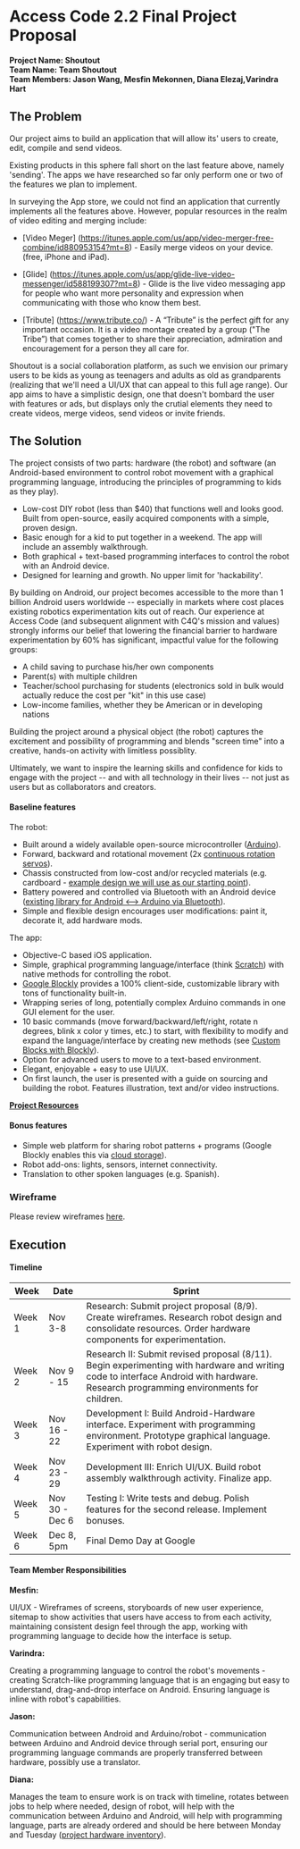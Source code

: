 # Access Code 2.2 Final Project Proposal

**Project Name: Shoutout**  
**Team Name: Team Shoutout**  
**Team Members: Jason Wang, Mesfin Mekonnen, Diana Elezaj,Varindra Hart**  

## The Problem 

Our project aims to build an application that will allow its' users to create, edit, compile and send videos.

Existing products in this sphere fall short on the last feature above, namely 'sending'. The apps we have researched so far only perform one or two of the features we plan to implement. 

 In surveying the App store, we could not find an application that currently implements all the features above. However, popular resources in the realm of video editing and merging include:

* [Video Meger] (https://itunes.apple.com/us/app/video-merger-free-combine/id880953154?mt=8) -  Easily merge videos on your device.  (free, iPhone and iPad).
* [Glide] (https://itunes.apple.com/us/app/glide-live-video-messenger/id588199307?mt=8) - Glide is the live video messaging app for people who want more personality and expression when communicating with those who know them best.
 
* [Tribute] (https://www.tribute.co/) - A “Tribute” is the perfect gift for any important occasion. It is a video montage created by a group ("The Tribe”) that comes together to share their appreciation, admiration and encouragement for a person they all care for.

Shoutout is a social collaboration platform, as such we envision our primary users to be kids as young as teenagers and adults as old as grandparents (realizing that we'll need a UI/UX that can appeal to this full age range). Our app aims to have a simplistic design, one that doesn't bombard the user with features or ads, but displays only the crutial elements they need to create videos, merge videos, send videos or invite friends.

## The Solution 

The project consists of two parts: hardware (the robot) and software (an Android-based environment to control robot movement with a graphical programming language, introducing the principles of programming to kids as they play).

 * Low-cost DIY robot (less than $40) that functions well and looks good. Built from open-source, easily acquired components with a simple, proven design.
 * Basic enough for a kid to put together in a weekend. The app will include an assembly walkthrough.
 * Both graphical + text-based programming interfaces to control the robot with an Android device. 
 * Designed for learning and growth. No upper limit for 'hackability'.

By building on Android, our project becomes accessible to the more than 1 billion Android users worldwide -- especially in markets where cost places existing robotics experimentation kits out of reach. Our experience at Access Code (and subsequent alignment with C4Q's mission and values) strongly informs our belief that lowering the financial barrier to hardware experimentation by 60% has significant, impactful value for the following groups:
- A child saving to purchase his/her own components
- Parent(s) with multiple children
- Teacher/school purchasing for students (electronics sold in bulk would actually reduce the cost per "kit" in this use case)
- Low-income families, whether they be American or in developing nations

Building the project around a physical object (the robot) captures the excitement and possibility of programming and blends "screen time" into a creative, hands-on activity with limitless possiblity.

Ultimately, we want to inspire the learning skills and confidence for kids to engage with the project -- and with all technology in their lives -- not just as users but as collaborators and creators.

#### Baseline features

The robot:
 * Built around a widely available open-source microcontroller ([Arduino](https://www.arduino.cc/)).
 * Forward, backward and rotational movement (2x [continuous rotation servos](https://learn.adafruit.com/adafruit-motor-selection-guide/continuous-rotation-servos)).
 * Chassis constructed from low-cost and/or recycled materials (e.g. cardboard - [example design we will use as our starting point](http://www.foxytronics.com/learn/robots/how-to-make-your-first-arduino-robot/parts)).
 * Battery powered and controlled via Bluetooth with an Android device ([existing library for Android <--> Arduino via Bluetooth](https://github.com/aron-bordin/Android-with-Arduino-Bluetooth)).
 * Simple and flexible design encourages user modifications: paint it, decorate it, add hardware mods.
 
The app:
 * Objective-C based iOS application.
 * Simple, graphical programming language/interface (think [Scratch](https://scratch.mit.edu/)) with native methods for controlling the robot.
  * [Google Blockly](https://developers.google.com/blockly/?hl=en) provides a 100% client-side, customizable library with tons of functionality built-in.
  * Wrapping series of long, potentially complex Arduino commands in one GUI element for the user.
  * 10 basic commands (move forward/backward/left/right, rotate n degrees, blink x color y times, etc.) to start, with flexibility to modify and expand the language/interface by creating new methods (see [Custom Blocks with Blockly](https://developers.google.com/blockly/custom-blocks/overview)).
 * Option for advanced users to move to a text-based environment.
 * Elegant, enjoyable + easy to use UI/UX.
 * On first launch, the user is presented with a guide on sourcing and building the robot. Features illustration, text and/or video instructions.

**[Project Resources](https://github.com/jaellysbales/access-robot/blob/master/resources.md)**

#### Bonus features

 * Simple web platform for sharing robot patterns + programs (Google Blockly enables this via [cloud storage](https://developers.google.com/blockly/installation/cloud-storage)).
 * Robot add-ons: lights, sensors, internet connectivity.
 * Translation to other spoken languages (e.g. Spanish).

### Wireframe
Please review wireframes [here](https://github.com/jaellysbales/access-robot/blob/master/wireframes/wireframes.md).

## Execution

#### Timeline

| Week | Date | Sprint | 
|----|----|---|
| Week 1 |Nov 3-8| Research: Submit project proposal (8/9). Create wireframes. Research robot design and consolidate resources. Order hardware components for experimentation. |
| Week 2 |Nov 9 - 15 | Research II: Submit revised proposal (8/11). Begin experimenting with hardware and writing code to interface Android with hardware. Research programming environments for children. |
| Week 3 | Nov 16 - 22 | Development I: Build Android-Hardware interface. Experiment with programming environment. Prototype graphical language. Experiment with robot design.|
| Week 4 | Nov 23 - 29 | Development III: Enrich UI/UX. Build robot assembly walkthrough activity. Finalize app. |
| Week 5 | Nov 30 - Dec 6 | Testing I: Write tests and debug. Polish features for the second release. Implement bonuses. |
| Week 6 | Dec 8, 5pm | Final Demo Day at Google |

#### Team Member Responsibilities

**Mesfin:**

UI/UX - Wireframes of screens, storyboards of new user experience, sitemap to show activities that users have access to from each activity, maintaining consistent design feel through the app, working with programming language to decide how the interface is setup.

**Varindra:**

Creating a programming language to control the robot's movements - creating Scratch-like programming language that is an engaging but easy to understand, drag-and-drop interface on Android. Ensuring language is inline with robot's capabilities.

**Jason:**

Communication between Android and Arduino/robot - communication between Arduino and Android device through serial port, ensuring our programming language commands are properly transferred between hardware, possibly use a translator.

**Diana:**

Manages the team to ensure work is on track with timeline, rotates between jobs to help where needed, design of robot, will help with the communication between Arduino and Android, will help with programming language, parts are already ordered and should be here between Monday and Tuesday ([project hardware inventory](https://github.com/jaellysbales/access-robot/blob/master/hardware-list.md)).
